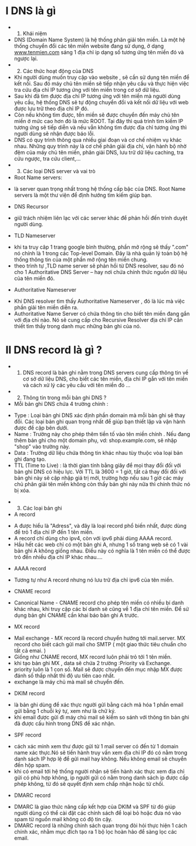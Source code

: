 # I DNS là gì
- 1. Khái niệm
- DNS (Domain Name System) là hệ thống phân giải tên miền. Là một hệ thống chuyển đổi các tên miền website đang sử dụng, ở dạng www.tenmien.com sáng 1 địa chỉ ip dạng số tương ứng tên miền đó và ngược lại.
- 2. Các thức hoạt động của DNS
- Khi người dùng muốn truy cập vào website , sẽ cần sử dụng tên miền để kết nối. Sau đó máy chủ tên miền sẽ tiếp nhận yêu cầu và thực hiện việc tra cứu địa chỉ IP tương ứng với tên miền trong cơ sở dữ liệu.
- Sau khi đã tìm được địa chỉ IP tương ứng với tên miền mà người dùng yêu cầu, hệ thống DNS sẽ tự động chuyển đổi và kết nối dữ liệu với web được lưu trữ theo địa chỉ IP đó.
- Còn nếu không tìm được, tền miền sẽ được chuyển đến máy chủ tên miền ở mức cao hơn đó là mức ROOT. Tại đây thì quá trình tìm kiếm IP tương ứng sẽ tiếp diễn và nếu vẫn không tìm được địa chỉ tương ứng thì người dùng sẽ nhận được báo lỗi.
- DNS có quy trình thông qua nhiều giai đoạn và cơ chế nhiệm vụ khác nhau. Những quy trình này là cơ chế phân giải địa chỉ, vận hành bộ nhờ đệm của máy chủ tên miền, phân giải DNS, lưu trữ dữ liệu caching, tra cứu ngược, tra cứu client,...
- 3. Các loại DNS server và vai trò
- Root Name servers:
+ là server quan trọng nhất trong hệ thống cấp bậc của DNS. Root Name servers là một thư viện để định hướng tìm kiếm giúp bạn.
- DNS Recursor
+ giữ trách nhiệm liên lạc với các server khác để phản hồi đến trình duyệt người dùng.
- TLD Nameserver
+ khi ta truy câp 1 trang google bình thường, phần mở rộng sẽ thấy ".com" nó chính là 1 trong các Top-level Domain. Đây là nhà quản lý toàn bộ hệ thống thông tin của một phần mở rộng tên miền chung.
+ theo trình tự ,TLD name server sẽ phản hồi từ DNS resolver, sau đó nó cho 1 Authoritative DNS Server – hay nơi chứa chính thức nguồn dữ liệu của tên miền đó.
- Authoritative Nameserver
+ Khi DNS resolver tìm thấy Authoritative Nameserver , đó là lúc mà việc phần giải tên miền diễn ra.
+  Authoritative Name Server có chứa thông tin cho biết tên miền đang gắn với địa chỉ nào. Nó sẽ cung cấp cho Recursive Resolver địa chỉ IP cần thiết tìm thấy trong danh mục những bản ghi của nó.
# II DNS record là gì ?
- 1. DNS record là bản ghi nằm trong DNS servers cung cấp thông tin về cơ sở dữ liệu DNS, cho biết các tên miền, địa chỉ IP gắn với tên miền và cách xử lý các yêu cầu với tên miền đó …
- 2. Thông tin trong mỗi bản ghi DNS ?
- Mỗi bản ghi DNS chứa 4 trường chính :
+ Type : Loại bản ghi DNS xác định phần domain mà mỗi bản ghi sẽ thay đổi. Các loại bản ghi quan trọng nhất để giúp bạn thiết lập và vận hành được đề cập bên dưới.
+ Name : Trường này cho phép thêm tiền tố vào tên miền chính . Nếu đang thêm bản ghi cho một domain phụ, vd: shop.example.com,  sẽ nhập "shop" vào trường này.
+ Data : Trường dữ liệu chứa thông tin khác nhau tùy thuộc vòa loại bản ghi đang tạo.
+ TTL (Time to Live) : là thời gian tính bằng giây để mọi thay đổi đối với bản ghi DNS có hiệu lực. Với TTL là 3600 = 1 giờ, tất cả thay đổi đối với bản ghi này sẽ cập nhập giá trị mới, trường hợp nếu sau 1 giờ các máy chủ phân giải tên miền không còn thấy bản ghi này nữa thì chính thức nó bị xóa.
- 3. Các loại bản ghi
 - A record
 + A được hiểu là "Adress", và đây là loại record phổ biến nhất, được dùng để trỏ 1 địa chỉ IP đến 1 tên miền.
+ A record chỉ dùng cho ipv4, còn với ipv6 phải dùng AAAA record.
+ Hầu hết các web chỉ có một bản ghi A, nhưng 1 số trang web sẽ có 1 vài bản ghi A không giống nhau. Điều này có nghĩa là 1 tên miền có thể được trỏ đến nhiều địa chỉ IP khác nhau....

- AAAA record 
+ Tương tự như A record nhưng nó lưu trữ địa chỉ ipv6 của tên miền.

- CNAME record
+  Canonical Name - CNAME record cho phép tên miền có nhiều bí danh khác nhau, khi truy cập các bí danh sẽ cũng về 1 địa chỉ tên miền. Để sử dụng bản ghi CNAME cần khai báo bản ghi A trước.

- MX record 
+ Mail exchange - MX record là record chuyển hướng tới mail.server. MX record cho biết cách gửi mail cho SMTP ( một giao thức tiêu chuẩn cho tất cả emai. )
+ Giống như CNAME record, MX record luôn phải trỏ tới 1 tên miền.
+ khi tạo bản ghi MX , data sẽ chứa 2 trường :Priority và Exchange.
+ priority luôn là 1 con số. Mail sẽ được chuyển đến mục nhập MX được đánh số thấp nhất  thì độ ưu tiên cao nhất. 
+ exchange là máy chủ mà mail sẽ chuyển đến.
- DKIM record
+ là bản ghi dùng để xác thực người gửi bằng cách mã hóa 1 phần email gửi bằng 1 chuỗi ký tự, xem như là chữ ký.
+ khi email được gửi đi máy chủ mail sẽ kiểm so sánh với thông tin bản ghi đã được cấu hình trong DNS để xác nhận.
- SPF record
+ cách xác minh xem thư được gửi từ 1 mail server có đến từ 1 domain name xác thực.Nó sẽ tiến hành truy vấn xem địa chỉ IP đó có nằm trong danh sách IP hợp lệ để gửi mail hay không. Nếu không email sẽ chuyển đến hộp spam.
+ khi có email tới hệ thống người nhận sẽ tiến hành xác thực xem địa chỉ gửi có phù hợp không, ip người gửi có nằm trong danh sách ip được cấp phép không, từ đó sẽ quyết định xem chấp nhận hoặc từ chối.
- DMARC record
+ DMARC là giao thức nâng cấp kết hợp của DKIM và SPF từ đó giúp người dùng có thể cài đặt các chính sách để loại bỏ hoặc đưa nó vào spam từ nguồn mail không có độ tin cậy.
+ DMARC record là những chính sách quan trọng đòi hỏi thực hiện 1 cách chính xác, nhằm mục đích tạo ra 1 bộ lọc hoàn hảo để sàng lọc các email.


